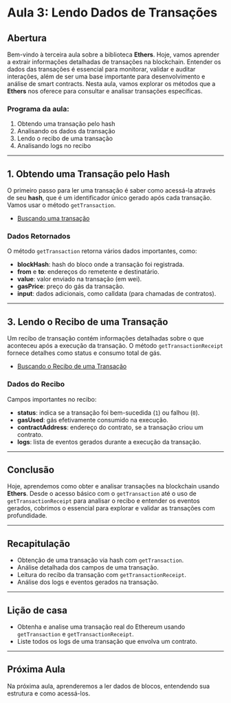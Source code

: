 # Aula 3: **Lendo Dados de Transações**

## Abertura

Bem-vindo à terceira aula sobre a biblioteca **Ethers**. Hoje, vamos aprender a extrair informações detalhadas de transações na blockchain. Entender os dados das transações é essencial para monitorar, validar e auditar interações, além de ser uma base importante para desenvolvimento e análise de smart contracts. Nesta aula, vamos explorar os métodos que a **Ethers** nos oferece para consultar e analisar transações específicas.

### Programa da aula:

1. Obtendo uma transação pelo hash
2. Analisando os dados da transação
3. Lendo o recibo de uma transação
4. Analisando logs no recibo

---

## 1. Obtendo uma Transação pelo Hash

O primeiro passo para ler uma transação é saber como acessá-la através de seu **hash**, que é um identificador único gerado após cada transação. Vamos usar o método `getTransaction`.

- [Buscando uma transação](../../playground/aula3/getTransaction.js)

### Dados Retornados

O método `getTransaction` retorna vários dados importantes, como:

- **blockHash**: hash do bloco onde a transação foi registrada.
- **from** e **to**: endereços do remetente e destinatário.
- **value**: valor enviado na transação (em wei).
- **gasPrice**: preço do gás da transação.
- **input**: dados adicionais, como calldata (para chamadas de contratos).

---

## 3. Lendo o Recibo de uma Transação

Um recibo de transação contém informações detalhadas sobre o que aconteceu após a execução da transação. O método `getTransactionReceipt` fornece detalhes como status e consumo total de gás.

- [Buscando o Recibo de uma Transação](../../playground/aula3/getTransactionReceipt.js)

### Dados do Recibo

Campos importantes no recibo:

- **status**: indica se a transação foi bem-sucedida (`1`) ou falhou (`0`).
- **gasUsed**: gás efetivamente consumido na execução.
- **contractAddress**: endereço do contrato, se a transação criou um contrato.
- **logs**: lista de eventos gerados durante a execução da transação.

---

## Conclusão

Hoje, aprendemos como obter e analisar transações na blockchain usando **Ethers**. Desde o acesso básico com o `getTransaction` até o uso de `getTransactionReceipt` para analisar o recibo e entender os eventos gerados, cobrimos o essencial para explorar e validar as transações com profundidade.

---

## Recapitulação

- Obtenção de uma transação via hash com `getTransaction`.
- Análise detalhada dos campos de uma transação.
- Leitura do recibo da transação com `getTransactionReceipt`.
- Análise dos logs e eventos gerados na transação.

---

## Lição de casa

- Obtenha e analise uma transação real do Ethereum usando `getTransaction` e `getTransactionReceipt`.
- Liste todos os logs de uma transação que envolva um contrato.

---

## Próxima Aula

Na próxima aula, aprenderemos a ler dados de blocos, entendendo sua estrutura e como acessá-los.
